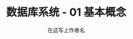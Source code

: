 ---
layout: post
title: 数据库系统 - 01 基本概念
tags:  [DBMS,数据,数据库]
categories: [分类名]
author: 在这写上作者名
excerpt: "在这写上摘记..."
---